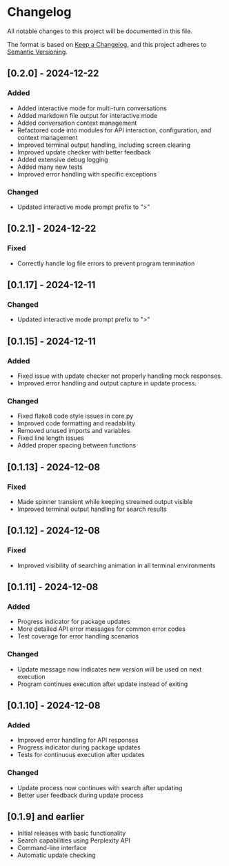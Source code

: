 # Changelog

All notable changes to this project will be documented in this file.

The format is based on [Keep a Changelog](https://keepachangelog.com/en/1.0.0/),
and this project adheres to [Semantic Versioning](https://semver.org/spec/v2.0.0.html).

## [0.2.0] - 2024-12-22

### Added
- Added interactive mode for multi-turn conversations
- Added markdown file output for interactive mode
- Added conversation context management
- Refactored code into modules for API interaction, configuration, and context management
- Improved terminal output handling, including screen clearing
- Improved update checker with better feedback
- Added extensive debug logging
- Added many new tests
- Improved error handling with specific exceptions

### Changed
- Updated interactive mode prompt prefix to ">"

## [0.2.1] - 2024-12-22

### Fixed
- Correctly handle log file errors to prevent program termination


## [0.1.17] - 2024-12-11

### Changed
- Updated interactive mode prompt prefix to ">"

## [0.1.15] - 2024-12-11

### Added
- Fixed issue with update checker not properly handling mock responses.
- Improved error handling and output capture in update process.

### Changed
- Fixed flake8 code style issues in core.py
- Improved code formatting and readability
- Removed unused imports and variables
- Fixed line length issues
- Added proper spacing between functions

## [0.1.13] - 2024-12-08

### Fixed
- Made spinner transient while keeping streamed output visible
- Improved terminal output handling for search results

## [0.1.12] - 2024-12-08

### Fixed
- Improved visibility of searching animation in all terminal environments

## [0.1.11] - 2024-12-08

### Added
- Progress indicator for package updates
- More detailed API error messages for common error codes
- Test coverage for error handling scenarios

### Changed
- Update message now indicates new version will be used on next execution
- Program continues execution after update instead of exiting

## [0.1.10] - 2024-12-08

### Added
- Improved error handling for API responses
- Progress indicator during package updates
- Tests for continuous execution after updates

### Changed
- Update process now continues with search after updating
- Better user feedback during update process

## [0.1.9] and earlier

- Initial releases with basic functionality
- Search capabilities using Perplexity API
- Command-line interface
- Automatic update checking
